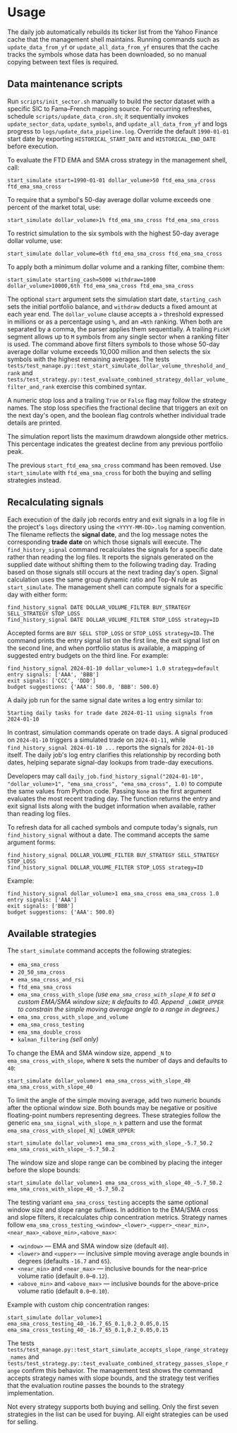 # Usage

The daily job automatically rebuilds its ticker list from the Yahoo Finance
cache that the management shell maintains. Running commands such as
`update_data_from_yf` or `update_all_data_from_yf` ensures that the cache tracks
the symbols whose data has been downloaded, so no manual copying between text
files is required.

## Data maintenance scripts

Run `scripts/init_sector.sh` manually to build the sector dataset with a specific
SIC to Fama–French mapping source. For recurring refreshes, schedule
`scripts/update_data_cron.sh`; it sequentially invokes `update_sector_data`,
`update_symbols`, and `update_all_data_from_yf` and logs progress to
`logs/update_data_pipeline.log`. Override the default `1990-01-01` start date by
exporting `HISTORICAL_START_DATE` and `HISTORICAL_END_DATE` before execution.

To evaluate the FTD EMA and SMA cross strategy in the management shell, call:

```
start_simulate start=1990-01-01 dollar_volume>50 ftd_ema_sma_cross ftd_ema_sma_cross
```

To require that a symbol's 50-day average dollar volume exceeds one percent of
the market total, use:

```
start_simulate dollar_volume>1% ftd_ema_sma_cross ftd_ema_sma_cross
```

To restrict simulation to the six symbols with the highest 50-day average dollar
volume, use:

```
start_simulate dollar_volume=6th ftd_ema_sma_cross ftd_ema_sma_cross
```

To apply both a minimum dollar volume and a ranking filter, combine them:

```
start_simulate starting_cash=5000 withdraw=1000 dollar_volume>10000,6th ftd_ema_sma_cross ftd_ema_sma_cross
```

The optional `start` argument sets the simulation start date, `starting_cash`
sets the initial portfolio balance, and `withdraw` deducts a fixed amount at
each year end. The `dollar_volume` clause accepts a `>` threshold expressed in
millions or as a percentage using `%`, and an `=Nth` ranking. When both are
separated by a comma, the parser applies them sequentially. A trailing
`PickM` segment allows up to `M` symbols from any single sector when a ranking
filter is used. The command above first filters symbols to those whose 50-day
average dollar volume exceeds 10,000 million and then selects the six symbols
with the highest remaining averages. The tests
`tests/test_manage.py::test_start_simulate_dollar_volume_threshold_and_rank` and
`tests/test_strategy.py::test_evaluate_combined_strategy_dollar_volume_filter_and_rank`
exercise this combined syntax.

A numeric stop loss and a trailing `True` or `False` flag may follow the
strategy names. The stop loss specifies the fractional decline that triggers an
exit on the next day's open, and the boolean flag controls whether individual
trade details are printed.

The simulation report lists the maximum drawdown alongside other metrics. This
percentage indicates the greatest decline from any previous portfolio peak.

The previous `start_ftd_ema_sma_cross` command has been removed.
Use `start_simulate` with `ftd_ema_sma_cross` for both the buying and
selling strategies instead.

## Recalculating signals

Each execution of the daily job records entry and exit signals in a log file in
the project's `logs` directory using the `<YYYY-MM-DD>.log` naming convention.
The filename reflects the **signal date**, and the log message notes the
corresponding **trade date** on which those signals will execute. The
`find_history_signal` command recalculates the signals for a specific date
rather than reading the log files. It reports the signals generated on the
supplied date without shifting them to the following trading day. Trading based
on those signals still occurs at the next trading day's open. Signal calculation
uses the same group dynamic ratio and Top-N rule as `start_simulate`.
The management shell can compute signals for a specific day with either form:

```
find_history_signal DATE DOLLAR_VOLUME_FILTER BUY_STRATEGY SELL_STRATEGY STOP_LOSS
find_history_signal DATE DOLLAR_VOLUME_FILTER STOP_LOSS strategy=ID
```

Accepted forms are `BUY SELL STOP_LOSS` or `STOP_LOSS strategy=ID`. The command
prints the entry signal list on the first line, the exit signal list on the
second line, and when portfolio status is available, a mapping of suggested
entry budgets on the third line. For example:

```
find_history_signal 2024-01-10 dollar_volume>1 1.0 strategy=default
entry signals: ['AAA', 'BBB']
exit signals: ['CCC', 'DDD']
budget suggestions: {'AAA': 500.0, 'BBB': 500.0}
```
A daily job run for the same signal date writes a log entry similar to:

```
Starting daily tasks for trade date 2024-01-11 using signals from 2024-01-10
```

In contrast, simulation commands operate on trade days. A signal produced on
`2024-01-10` triggers a simulated trade on `2024-01-11`, while
`find_history_signal 2024-01-10 ...` reports the signals for `2024-01-10`
itself. The daily job's log entry clarifies this relationship by recording both
dates, helping separate signal-day lookups from trade-day executions.

Developers may call
`daily_job.find_history_signal("2024-01-10", "dollar_volume>1", "ema_sma_cross", "ema_sma_cross", 1.0)`
to compute the same values from Python code. Passing ``None`` as the first
argument evaluates the most recent trading day. The function returns the entry
and exit signal lists along with the budget information when available, rather
than reading log files.

To refresh data for all cached symbols and compute today's signals, run
`find_history_signal` without a date. The command accepts the same argument
forms:

```
find_history_signal DOLLAR_VOLUME_FILTER BUY_STRATEGY SELL_STRATEGY STOP_LOSS
find_history_signal DOLLAR_VOLUME_FILTER STOP_LOSS strategy=ID
```

Example:

```
find_history_signal dollar_volume>1 ema_sma_cross ema_sma_cross 1.0
entry signals: ['AAA']
exit signals: ['BBB']
budget suggestions: {'AAA': 500.0}
```

## Available strategies

The `start_simulate` command accepts the following strategies:

* `ema_sma_cross`
* `20_50_sma_cross`
* `ema_sma_cross_and_rsi`
* `ftd_ema_sma_cross`
* `ema_sma_cross_with_slope` *(use `ema_sma_cross_with_slope_N` to set a custom EMA/SMA window size; `N` defaults to 40. Append `_LOWER_UPPER` to constrain the simple moving average angle to a range in degrees.)*
* `ema_sma_cross_with_slope_and_volume`
* `ema_sma_cross_testing`
* `ema_sma_double_cross`
* `kalman_filtering` *(sell only)*

To change the EMA and SMA window size, append `_N` to `ema_sma_cross_with_slope`, where `N` sets the number of days and defaults to `40`:

```
start_simulate dollar_volume>1 ema_sma_cross_with_slope_40 ema_sma_cross_with_slope_40
```

To limit the angle of the simple moving average, add two numeric bounds after the optional window size. Both bounds may be negative or positive floating-point numbers representing degrees. These strategies follow the generic `ema_sma_signal_with_slope_n_k` pattern and use the format `ema_sma_cross_with_slope[_N]_LOWER_UPPER`:

```
start_simulate dollar_volume>1 ema_sma_cross_with_slope_-5.7_50.2 ema_sma_cross_with_slope_-5.7_50.2
```

The window size and slope range can be combined by placing the integer before the slope bounds:

```
start_simulate dollar_volume>1 ema_sma_cross_with_slope_40_-5.7_50.2 ema_sma_cross_with_slope_40_-5.7_50.2
```

The testing variant `ema_sma_cross_testing` accepts the same optional window
size and slope range suffixes. In addition to the EMA/SMA cross and slope
filters, it recalculates chip concentration metrics. Strategy names follow
`ema_sma_cross_testing_<window>_<lower>_<upper>_<near_min>,<near_max>_<above_min>,<above_max>`:

* `<window>` — EMA and SMA window size (default `40`).
* `<lower>` and `<upper>` — inclusive simple moving average angle bounds in degrees (defaults `-16.7` and `65`).
* `<near_min>` and `<near_max>` — inclusive bounds for the near-price volume ratio (default `0.0`–`0.12`).
* `<above_min>` and `<above_max>` — inclusive bounds for the above-price volume ratio (default `0.0`–`0.10`).

Example with custom chip concentration ranges:

```
start_simulate dollar_volume>1 ema_sma_cross_testing_40_-16.7_65_0.1,0.2_0.05,0.15 ema_sma_cross_testing_40_-16.7_65_0.1,0.2_0.05,0.15
```

The tests `tests/test_manage.py::test_start_simulate_accepts_slope_range_strategy_names` and `tests/test_strategy.py::test_evaluate_combined_strategy_passes_slope_range` confirm this behavior. The management test shows the command accepts strategy names with slope bounds, and the strategy test verifies that the evaluation routine passes the bounds to the strategy implementation.

Not every strategy supports both buying and selling. Only the first seven
strategies in the list can be used for buying. All eight strategies can be
used for selling.
